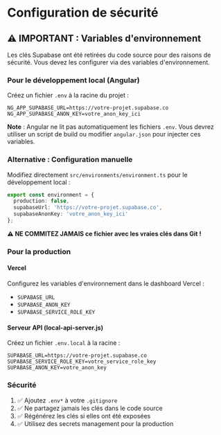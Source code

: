 # Configuration de sécurité

## ⚠️ IMPORTANT : Variables d'environnement

Les clés Supabase ont été retirées du code source pour des raisons de sécurité.
Vous devez les configurer via des variables d'environnement.

### Pour le développement local (Angular)

Créez un fichier `.env` à la racine du projet :

```env
NG_APP_SUPABASE_URL=https://votre-projet.supabase.co
NG_APP_SUPABASE_ANON_KEY=votre_anon_key_ici
```

**Note** : Angular ne lit pas automatiquement les fichiers `.env`. Vous devrez utiliser un script de build ou modifier `angular.json` pour injecter ces variables.

### Alternative : Configuration manuelle

Modifiez directement `src/environments/environment.ts` pour le développement local :

```typescript
export const environment = {
  production: false,
  supabaseUrl: 'https://votre-projet.supabase.co',
  supabaseAnonKey: 'votre_anon_key_ici'
};
```

**⚠️ NE COMMITEZ JAMAIS ce fichier avec les vraies clés dans Git !**

### Pour la production

#### Vercel
Configurez les variables d'environnement dans le dashboard Vercel :
- `SUPABASE_URL`
- `SUPABASE_ANON_KEY`
- `SUPABASE_SERVICE_ROLE_KEY`

#### Serveur API (local-api-server.js)
Créez un fichier `.env.local` à la racine :

```env
SUPABASE_URL=https://votre-projet.supabase.co
SUPABASE_SERVICE_ROLE_KEY=votre_service_role_key
SUPABASE_ANON_KEY=votre_anon_key
```

### Sécurité

1. ✅ Ajoutez `.env*` à votre `.gitignore`
2. ✅ Ne partagez jamais les clés dans le code source
3. ✅ Régénérez les clés si elles ont été exposées
4. ✅ Utilisez des secrets management pour la production

